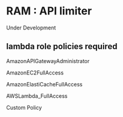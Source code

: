 # RAM : API limiter

Under Development

## lambda role policies required

AmazonAPIGatewayAdministrator

AmazonEC2FullAccess

AmazonElastiCacheFullAccess

AWSLambda_FullAccess

Custom Policy
